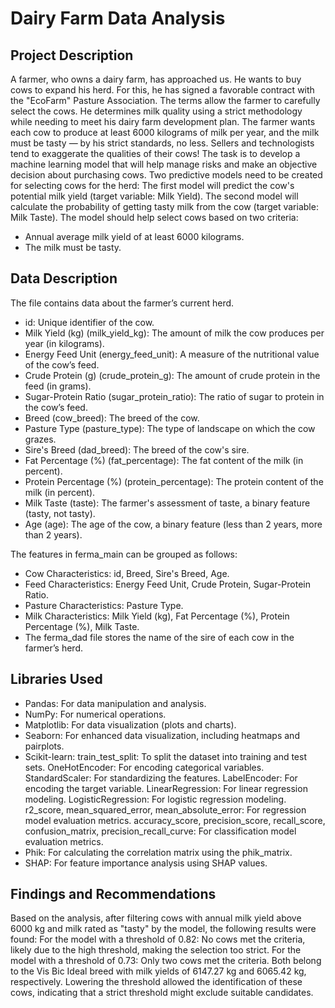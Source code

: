 # Dairy Farm Data Analysis
## Project Description
A farmer, who owns a dairy farm, has approached us. He wants to buy cows to expand his herd. For this, he has signed a favorable contract with the "EcoFarm" Pasture Association. The terms allow the farmer to carefully select the cows. He determines milk quality using a strict methodology while needing to meet his dairy farm development plan. The farmer wants each cow to produce at least 6000 kilograms of milk per year, and the milk must be tasty — by his strict standards, no less. Sellers and technologists tend to exaggerate the qualities of their cows!
The task is to develop a machine learning model that will help manage risks and make an objective decision about purchasing cows. Two predictive models need to be created for selecting cows for the herd:
The first model will predict the cow's potential milk yield (target variable: Milk Yield).
The second model will calculate the probability of getting tasty milk from the cow (target variable: Milk Taste).
The model should help select cows based on two criteria:
- Annual average milk yield of at least 6000 kilograms.
- The milk must be tasty.

## Data Description
The file contains data about the farmer’s current herd.

- id: Unique identifier of the cow.
- Milk Yield (kg) (milk_yield_kg): The amount of milk the cow produces per year (in kilograms).
- Energy Feed Unit (energy_feed_unit): A measure of the nutritional value of the cow’s feed.
- Crude Protein (g) (crude_protein_g): The amount of crude protein in the feed (in grams).
- Sugar-Protein Ratio (sugar_protein_ratio): The ratio of sugar to protein in the cow’s feed.
- Breed (cow_breed): The breed of the cow.
- Pasture Type (pasture_type): The type of landscape on which the cow grazes.
- Sire's Breed (dad_breed): The breed of the cow's sire.
- Fat Percentage (%) (fat_percentage): The fat content of the milk (in percent).
- Protein Percentage (%) (protein_percentage): The protein content of the milk (in percent).
- Milk Taste (taste): The farmer's assessment of taste, a binary feature (tasty, not tasty).
- Age (age): The age of the cow, a binary feature (less than 2 years, more than 2 years).

The features in ferma_main can be grouped as follows:

- Cow Characteristics: id, Breed, Sire's Breed, Age.
- Feed Characteristics: Energy Feed Unit, Crude Protein, Sugar-Protein Ratio.
- Pasture Characteristics: Pasture Type.
- Milk Characteristics: Milk Yield (kg), Fat Percentage (%), Protein Percentage (%), Milk Taste.
- The ferma_dad file stores the name of the sire of each cow in the farmer’s herd.

## Libraries Used
- Pandas: For data manipulation and analysis.
- NumPy: For numerical operations.
- Matplotlib: For data visualization (plots and charts).
- Seaborn: For enhanced data visualization, including heatmaps and pairplots.
- Scikit-learn:
train_test_split: To split the dataset into training and test sets.
OneHotEncoder: For encoding categorical variables.
StandardScaler: For standardizing the features.
LabelEncoder: For encoding the target variable.
LinearRegression: For linear regression modeling.
LogisticRegression: For logistic regression modeling.
r2_score, mean_squared_error, mean_absolute_error: For regression model evaluation metrics.
accuracy_score, precision_score, recall_score, confusion_matrix, precision_recall_curve: For classification model evaluation metrics.
- Phik: For calculating the correlation matrix using the phik_matrix.
- SHAP: For feature importance analysis using SHAP values.

## Findings and Recommendations

Based on the analysis, after filtering cows with annual milk yield above 6000 kg and milk rated as "tasty" by the model, the following results were found:
For the model with a threshold of 0.82: No cows met the criteria, likely due to the high threshold, making the selection too strict.
For the model with a threshold of 0.73: Only two cows met the criteria. Both belong to the Vis Bic Ideal breed with milk yields of 6147.27 kg and 6065.42 kg, respectively. Lowering the threshold allowed the identification of these cows, indicating that a strict threshold might exclude suitable candidates.